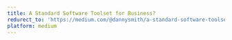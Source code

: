 ```yaml
---
title: A Standard Software Toolset for Business?
redurect_to: 'https://medium.com/@dannysmith/a-standard-software-toolset-for-business-9e5b27d4dbf1'
platform: medium
---
```

